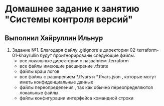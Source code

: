 # Домашнее задание к занятию "Системы контроля версий"
## Выполнил Хайруллин Ильнур

1. Задание №1.
Благодаря файлу .gitignore в директории 02-terraform-01-khayrullin будут проигнорированы следующие файлы:
   - все локальные директории с названием .terraform
   - все файлы имеющие расширение .tfstate
   - файлы краш логов
   - все файлы с раширением *.tfvars и *.tfvars.json , которые могут иметь конфиденциальные данные
   - файлы переопределения , так как обычно переопределяются локальные файлы
   - файлы конфигурации интерфейса командной строки